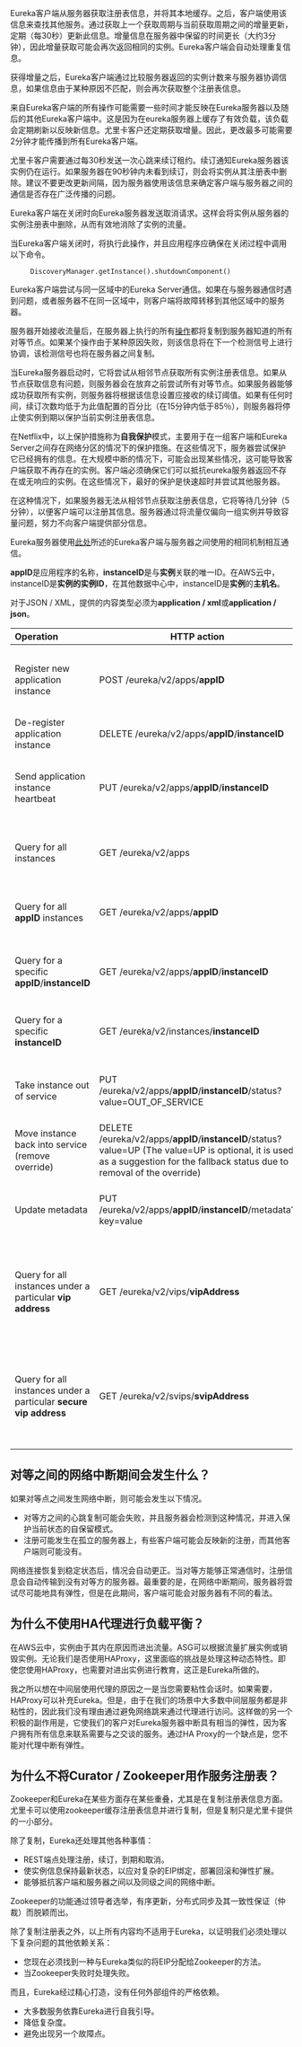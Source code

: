

Eureka客户端从服务器获取注册表信息，并将其本地缓存。之后，客户端使用该信息来查找其他服务。通过获取上一个获取周期与当前获取周期之间的增量更新，定期（每30秒）更新此信息。增量信息在服务器中保留的时间更长（大约3分钟），因此增量获取可能会再次返回相同的实例。Eureka客户端会自动处理重复信息。

获得增量之后，Eureka客户端通过比较服务器返回的实例计数来与服务器协调信息，如果信息由于某种原因不匹配，则会再次获取整个注册表信息。

来自Eureka客户端的所有操作可能需要一些时间才能反映在Eureka服务器以及随后的其他Eureka客户端中。这是因为在eureka服务器上缓存了有效负载，该负载会定期刷新以反映新信息。尤里卡客户还定期获取增量。因此，更改最多可能需要2分钟才能传播到所有Eureka客户端。

尤里卡客户需要通过每30秒发送一次心跳来续订租约。续订通知Eureka服务器该实例仍在运行。如果服务器在90秒钟内未看到续订，则会将实例从其注册表中删除。建议不要更改更新间隔，因为服务器使用该信息来确定客户端与服务器之间的通信是否存在广泛传播的问题。

Eureka客户端在关闭时向Eureka服务器发送取消请求。这样会将实例从服务器的实例注册表中删除，从而有效地消除了实例的流量。

当Eureka客户端关闭时，将执行此操作，并且应用程序应确保在关闭过程中调用以下命令。

```
     DiscoveryManager.getInstance().shutdownComponent()
```



Eureka客户端尝试与同一区域中的Eureka Server通信。如果在与服务器通信时遇到问题，或者服务器不在同一区域中，则客户端将故障转移到其他区域中的服务器。

服务器开始接收流量后，在服务器上执行的所有[操作](https://github.com/Netflix/eureka/wiki/Understanding-eureka-client-server-communication)都将复制到服务器知道的所有对等节点。如果某个操作由于某种原因失败，则该信息将在下一个检测信号上进行协调，该检测信号也将在服务器之间复制。

当Eureka服务器启动时，它将尝试从相邻节点获取所有实例注册表信息。如果从节点获取信息有问题，则服务器会在放弃之前尝试所有对等节点。如果服务器能够成功获取所有实例，则服务器将根据该信息设置应接收的续订阈值。如果有任何时间，续订次数均低于为此值配置的百分比（在15分钟内低于85％），则服务器将停止使实例到期以保护当前实例注册表信息。

在Netflix中，以上保护措施称为**自我保护**模式，主要用于在一组客户端和Eureka Server之间存在网络分区的情况下的保护措施。在这些情况下，服务器尝试保护它已经拥有的信息。在大规模中断的情况下，可能会出现某些情况，这可能导致客户端获取不再存在的实例。客户端必须确保它们可以抵抗eureka服务器返回不存在或无响应的实例。在这些情况下，最好的保护是快速超时并尝试其他服务器。

在这种情况下，如果服务器无法从相邻节点获取注册表信息，它将等待几分钟（5分钟），以便客户端可以注册其信息。服务器通过将流量仅偏向一组实例并导致容量问题，努力不向客户端提供部分信息。

Eureka服务器使用[此处](https://github.com/Netflix/eureka/wiki/Understanding-eureka-client-server-communication)所述的Eureka客户端与服务器之间使用的相同机制相互通信。















**appID**是应用程序的名称，**instanceID**是与**实例**关联的唯一ID。在AWS云中，instanceID是**实例的实例ID**，在其他数据中心中，instanceID是**实例**的**主机名**。

对于JSON / XML，提供的内容类型必须为**application / xml**或**application / json**。



| **Operation**                                                | **HTTP action**                                              | **Description**                                              |
| :----------------------------------------------------------- | ------------------------------------------------------------ | ------------------------------------------------------------ |
| Register new application instance                            | POST /eureka/v2/apps/**appID**                               | Input: JSON/XML payload HTTP Code: 204 on success            |
| De-register application instance                             | DELETE /eureka/v2/apps/**appID**/**instanceID**              | HTTP Code: 200 on success                                    |
| Send application instance heartbeat                          | PUT /eureka/v2/apps/**appID**/**instanceID**                 | HTTP Code: * 200 on success * 404 if **instanceID** doesn’t exist |
| Query for all instances                                      | GET /eureka/v2/apps                                          | HTTP Code: 200 on success Output: JSON/XML                   |
| Query for all **appID** instances                            | GET /eureka/v2/apps/**appID**                                | HTTP Code: 200 on success Output: JSON/XML                   |
| Query for a specific **appID**/**instanceID**                | GET /eureka/v2/apps/**appID**/**instanceID**                 | HTTP Code: 200 on success Output: JSON/XML                   |
| Query for a specific **instanceID**                          | GET /eureka/v2/instances/**instanceID**                      | HTTP Code: 200 on success Output: JSON/XML                   |
| Take instance out of service                                 | PUT /eureka/v2/apps/**appID**/**instanceID**/status?value=OUT_OF_SERVICE | HTTP Code: * 200 on success * 500 on failure                 |
| Move instance back into service (remove override)            | DELETE /eureka/v2/apps/**appID**/**instanceID**/status?value=UP (The value=UP is optional, it is used as a suggestion for the fallback status due to removal of the override) | HTTP Code: * 200 on success * 500 on failure                 |
| Update metadata                                              | PUT /eureka/v2/apps/**appID**/**instanceID**/metadata?key=value | HTTP Code: * 200 on success * 500 on failure                 |
| Query for all instances under a particular **vip address**   | GET /eureka/v2/vips/**vipAddress**                           | * HTTP Code: 200 on success Output: JSON/XML * 404 if the **vipAddress** does not exist. |
| Query for all instances under a particular **secure vip address** | GET /eureka/v2/svips/**svipAddress**                         | * HTTP Code: 200 on success Output: JSON/XML * 404 if the **svipAddress** does not exist. |











## 对等之间的网络中断期间会发生什么？

如果对等点之间发生网络中断，则可能会发生以下情况。

- 对等方之间的心跳复制可能会失败，并且服务器会检测到这种情况，并进入保护当前状态的自保留模式。
- 注册可能发生在孤立的服务器上，有些客户端可能会反映新的注册，而其他客户端则可能没有。

网络连接恢复到稳定状态后，情况会自动更正。当对等方能够正常通信时，注册信息会自动传输到没有对等方的服务器。最重要的是，在网络中断期间，服务器将尝试尽可能地具有弹性，但是在此期间，客户端可能会对服务器有不同的看法。

## 为什么不使用HA代理进行负载平衡？

在AWS云中，实例由于其内在原因而进出流量。ASG可以根据流量扩展实例或销毁实例。无论我们是否使用HAProxy，这里面临的挑战是处理这种动态特性。即使您使用HAProxy，也需要对进出实例进行教育，这正是Eureka所做的。

我之所以想在中间层使用代理的原因之一是当您需要粘性会话时。如果需要，HAProxy可以补充Eureka。但是，由于在我们的场景中大多数中间层服务都是非粘性的，因此我们没有理由通过避免网络跳来通过代理进行访问。这样做的另一个积极的副作用是，它使我们的客户对Eureka服务器中断具有相当的弹性，因为客户拥有所有信息来联系需要与之交谈的服务。通过HA Proxy的一个缺点是，您不能对代理中断有弹性。

## 为什么不将Curator / Zookeeper用作服务注册表？

Zookeeper和Eureka在某些方面存在某些重叠，尤其是在复制注册表信息方面。尤里卡可以使用zookeeper缓存注册表信息并进行复制，但是复制只是尤里卡提供的一小部分。

除了复制，Eureka还处理其他各种事情：

- REST端点处理注册，续订，到期和取消。
- 使实例信息保持最新状态，以应对复杂的EIP绑定，部署回滚和弹性扩展。
- 能够抵抗客户端和服务器之间以及同级之间的网络中断。

Zookeeper的功能通过领导者选举，有序更新，分布式同步及其一致性保证（仲裁）而脱颖而出。

除了复制注册表之外，以上所有内容均不适用于Eureka，以证明我们必须处理以下复杂问题的其他依赖关系：

- 您现在必须找到一种与Eureka类似的将EIP分配给Zookeeper的方法。
- 当Zookeeper失败时处理失败。

而且，Eureka经过精心打造，没有任何外部组件的严格依赖。

- 大多数服务依靠Eureka进行自我引导。
- 降低复杂度。
- 避免出现另一个故障点。

















